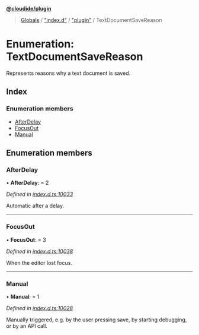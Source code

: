 **[@cloudide/plugin](../README.md)**

> [Globals](../README.md) / ["index.d"](../modules/_index_d_.md) / ["plugin"](../modules/_index_d_._plugin_.md) / TextDocumentSaveReason

# Enumeration: TextDocumentSaveReason

Represents reasons why a text document is saved.

## Index

### Enumeration members

* [AfterDelay](_index_d_._plugin_.textdocumentsavereason.md#afterdelay)
* [FocusOut](_index_d_._plugin_.textdocumentsavereason.md#focusout)
* [Manual](_index_d_._plugin_.textdocumentsavereason.md#manual)

## Enumeration members

### AfterDelay

•  **AfterDelay**:  = 2

*Defined in [index.d.ts:10033](https://github.com/shuyaqian/cloudide-plugin-api/blob/9d985be/index.d.ts#L10033)*

Automatic after a delay.

___

### FocusOut

•  **FocusOut**:  = 3

*Defined in [index.d.ts:10038](https://github.com/shuyaqian/cloudide-plugin-api/blob/9d985be/index.d.ts#L10038)*

When the editor lost focus.

___

### Manual

•  **Manual**:  = 1

*Defined in [index.d.ts:10028](https://github.com/shuyaqian/cloudide-plugin-api/blob/9d985be/index.d.ts#L10028)*

Manually triggered, e.g. by the user pressing save, by starting debugging,
or by an API call.
